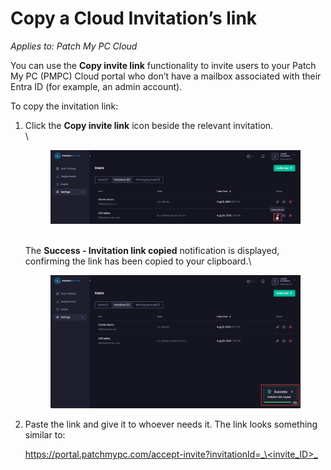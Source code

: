 # Copy a Cloud Invitation’s link

_Applies to: Patch My PC Cloud_

You can use the **Copy invite link** functionality to invite users to your Patch My PC (PMPC) Cloud portal who don’t have a mailbox associated with their Entra ID (for example, an admin account).

To copy the invitation link:

1.  Click the **Copy invite link** icon beside the relevant invitation.\
    \


    <figure><img src="../../../../.gitbook/assets/image (1637).png" alt="Clicking the “Copy invite link” icon"><figcaption></figcaption></figure>

    \
    The **Success - Invitation link copied** notification is displayed, confirming the link has been copied to your clipboard.\


    <figure><img src="../../../../.gitbook/assets/image (1639).png" alt="“Success - Invitation link copied” notification"><figcaption></figcaption></figure>


2.  Paste the link and give it to whoever needs it. The link looks something similar to:

    [https://portal.patchmypc.com/accept-invite?invitationId=_\<invite\_ID>_](https://portal.patchmypc.com/accept-invite?invitationId=%3cinvite_ID%3e)
